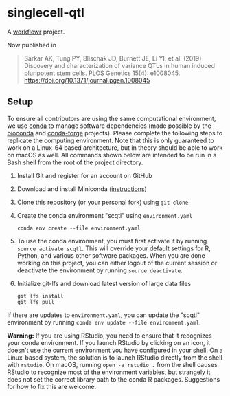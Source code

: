 # singlecell-qtl

A [workflowr][] project.

Now published in

> Sarkar AK, Tung PY, Blischak JD, Burnett JE, Li YI, et al. (2019) Discovery
> and characterization of variance QTLs in human induced pluripotent stem cells.
> PLOS Genetics 15(4): e1008045. https://doi.org/10.1371/journal.pgen.1008045

## Setup

To ensure all contributors are using the same computational environment, we use
[conda][] to manage software dependencies (made possible by the [bioconda][] and
[conda-forge][] projects). Please complete the following steps to replicate the
computing environment. Note that this is only guaranteed to work on a Linux-64
based architecture, but in theory should be able to work on macOS as well. All
commands shown below are intended to be run in a Bash shell from the root of the
project directory.

1. Install Git and register for an account on GitHub

1. Download and install Miniconda ([instructions](https://conda.io/miniconda.html))

1. Clone this repository (or your personal fork) using `git clone`

1. Create the conda environment "scqtl" using `environment.yaml`
    ```
    conda env create --file environment.yaml
    ```

1. To use the conda environment, you must first activate it by running `source
activate scqtl`. This will override your default settings for R, Python, and
various other software packages. When you are done working on this project, you
can either logout of the current session or deactivate the environment by
running `source deactivate`.

1. Initialize git-lfs and download latest version of large data files
    ```
    git lfs install
    git lfs pull
    ```

If there are updates to `environment.yaml`, you can update the "scqtl"
environment by running `conda env update --file environment.yaml`.

**Warning:** If you are using RStudio, you need to ensure that it recognizes
  your conda environment. If you launch RStudio by clicking on an icon, it
  doesn't use the current environment you have configured in your shell. On a
  Linux-based system, the solution is to launch RStudio directly from the shell
  with `rstudio`. On macOS, running `open -a rstudio .` from the shell causes
  RStudio to recognize most of the environment variables, but strangely it does
  not set the correct library path to the conda R packages. Suggestions for how
  to fix this are welcome.

[bioconda]: https://bioconda.github.io
[conda]: https://conda.io/docs/
[conda-forge]: https://conda-forge.org/
[workflowr]: https://github.com/jdblischak/workflowr
